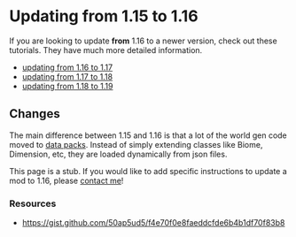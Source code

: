 # Updating from 1.15 to 1.16

If you are looking to update **from** 1.16 to a newer version, check out these tutorials. They have much more detailed information.
 
- [updating from 1.16 to 1.17](/1.18.2/updating-to-1.17)
- [updating from 1.17 to 1.18](/1.18.2/updating)
- [updating from 1.18 to 1.19](/1.19.2/updating)

## Changes 

The main difference between 1.15 and 1.16 is that a lot of the world gen code moved to [data packs](https://minecraft.fandom.com/wiki/Data_pack). Instead of simply extending classes like Biome, Dimension, etc, they are loaded dynamically from json files. 


This page is a stub. If you would like to add specific instructions to update a mod to 1.16, please [contact me](/discord)!

### Resources

- https://gist.github.com/50ap5ud5/f4e70f0e8faeddcfde6b4b1df70f83b8